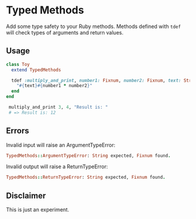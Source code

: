 Typed Methods
=============

Add some type safety to your Ruby methods. Methods defined with `tdef` will check types of arguments and return values.

Usage
----

```Ruby
class Toy
  extend TypedMethods

  tdef :multiply_and_print, number1: Fixnum, number2: Fixnum, text: String, return: String do
    "#{text}#{number1 * number2}"
  end
end

 multiply_and_print 3, 4, "Result is: "
 # => Result is: 12
```

Errors
------
Invalid input will raise an ArgumentTypeError:
```Ruby
TypedMethods::ArgumentTypeError: String expected, Fixnum found.
```

Invalid output will raise a ReturnTypeError:
```Ruby
TypedMethods::ReturnTypeError: String expected, Fixnum found.
```

Disclaimer
---------

This is just an experiment.
